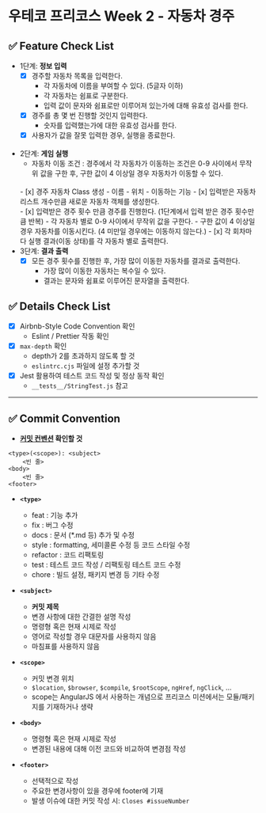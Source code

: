 # 우테코 프리코스 Week 2 - 자동차 경주

## ✅ Feature Check List

- 1단계: **정보 입력**
  - [x] 경주할 자동차 목록을 입력한다.
    - 각 자동차에 이름을 부여할 수 있다. (5글자 이하)
    - 각 자동차는 쉼표로 구분한다.
    - 입력 값이 문자와 쉼표로만 이루어져 있는가에 대해 유효성 검사를 한다.
  - [x] 경주를 총 몇 번 진행할 것인지 입력한다.
    - 숫자를 입력했는가에 대한 유효성 검사를 한다.
  - [x] 사용자가 값을 잘못 입력한 경우, 실행을 종료한다.
  </br>
- 2단계: **게임 실행**
  - 자동차 이동 조건 : 경주에서 각 자동차가 이동하는 조건은 0-9 사이에서 무작위 값을 구한 후, 구한 값이 4 이상일 경우 자동차가 이동할 수 있다.
  </br>
  - [x] 경주 자동차 Class 생성
    - 이름
    - 위치
    - 이동하는 기능
  - [x] 입력받은 자동차 리스트 개수만큼 새로운 자동차 객체를 생성한다.
  </br>
  - [x] 입력받은 경주 횟수 만큼 경주를 진행한다. (1단계에서 입력 받은 경주 횟수만큼 반복)
    - 각 자동차 별로 0-9 사이에서 무작위 값을 구한다.
    - 구한 값이 4 이상일 경우 자동차를 이동시킨다. (4 미만일 경우에는 이동하지 않는다.)
  - [x] 각 회차마다 실행 결과(이동 상태)를 각 자동차 별로 출력한다.
  </br>
- 3단계: **결과 출력**
  - [x] 모든 경주 횟수를 진행한 후, 가장 많이 이동한 자동차를 결과로 출력한다.
    - 가장 많이 이동한 자동차는 복수일 수 있다.
    - 결과는 문자와 쉼표로 이루어진 문자열을 출력한다.

## ✅ Details Check List

- [x] Airbnb-Style Code Convention 확인
  - Eslint / Prettier 작동 확인
- [x] `max-depth` 확인
  - depth가 2를 초과하지 않도록 할 것
  - `eslintrc.cjs` 파일에 설정 추가할 것
- [x] Jest 활용하여 테스트 코드 작성 및 정상 동작 확인
  - `__tests__/StringTest.js` 참고

---

## ✅ Commit Convention

- **[커밋 컨벤션](https://gist.github.com/stephenparish/9941e89d80e2bc58a153) 확인할 것**

```
<type>(<scope>): <subject>
    <빈 줄>
<body>
    <빈 줄>
<footer>
```

- **`<type>`**

  - feat : 기능 추가
  - fix : 버그 수정
  - docs : 문서 (\*.md 등) 추가 및 수정
  - style : formatting, 세미콜론 수정 등 코드 스타일 수정
  - refactor : 코드 리팩토링
  - test : 테스트 코드 작성 / 리팩토링 테스트 코드 수정
  - chore : 빌드 설정, 패키지 변경 등 기타 수정

- **`<subject>`**

  - **커밋 제목**
  - 변경 사항에 대한 간결한 설명 작성
  - 명령형 혹은 현재 시제로 작성
  - 영어로 작성할 경우 대문자를 사용하지 않음
  - 마침표를 사용하지 않음

- **`<scope>`**

  - 커밋 변경 위치
  - `$location`, `$browser`, `$compile`, `$rootScope`, `ngHref`, `ngClick`, ...
  - scope는 AngularJS 에서 사용하는 개념으로 프리코스 미션에서는 모듈/패키지를 기재하거나 생략

- **`<body>`**

  - 명령형 혹은 현재 시제로 작성
  - 변경된 내용에 대해 이전 코드와 비교하여 변경점 작성

- **`<footer>`**
  - 선택적으로 작성
  - 주요한 변경사항이 있을 경우에 footer에 기재
  - 발생 이슈에 대한 커밋 작성 시: `Closes #issueNumber`

